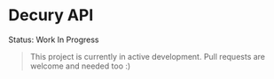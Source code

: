 # Decury API

Status: Work In Progress

> This project is currently in active development.
> Pull requests are welcome and needed too :)
